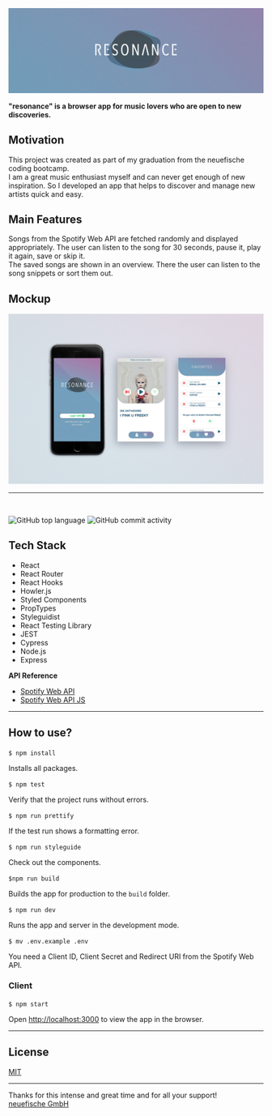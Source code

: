 ![resonance-logo](client/src/assets/screenshots/resonance_header.jpg)

**"resonance" is a browser app for music lovers who are open to new discoveries.**

## Motivation

This project was created as part of my graduation from the neuefische coding bootcamp.\
I am a great music enthusiast myself and can never get enough of new inspiration. So I developed an app that helps to discover and manage new artists quick and easy.

## Main Features

Songs from the Spotify Web API are fetched randomly and displayed appropriately. The user can listen to the song for 30 seconds, pause it, play it again, save or skip it.\
The saved songs are shown in an overview. There the user can listen to the song snippets or sort them out.

## Mockup

![resonance-mock](client/src/assets/screenshots/resonance_mock_1200x800.jpg)

---

</br>

![GitHub top language](https://img.shields.io/github/languages/top/ninapeters/capstone-project?color=%23679FBE)
![GitHub commit activity](https://img.shields.io/github/commit-activity/m/ninapeters/capstone-project?color=%23B261A0)

## Tech Stack

- React
- React Router
- React Hooks
- Howler.js
- Styled Components
- PropTypes
- Styleguidist
- React Testing Library
- JEST
- Cypress
- Node.js
- Express

**API Reference**

- [Spotify Web API](https://developer.spotify.com/documentation/web-api/)
- [Spotify Web API JS](https://github.com/JMPerez/spotify-web-api-js)

---

## How to use?

`$ npm install`

Installs all packages.

`$ npm test`

Verify that the project runs without errors.

`$ npm run prettify`

If the test run shows a formatting error.

`$ npm run styleguide`

Check out the components.

`$npm run build`

Builds the app for production to the `build` folder.

`$ npm run dev`

Runs the app and server in the development mode.

`$ mv .env.example .env`

You need a Client ID, Client Secret and Redirect URI from the Spotify Web API.

### **Client**

`$ npm start`

Open [http://localhost:3000](http://localhost:3000) to view the app in the browser.

---

## License

[MIT](https://en.wikipedia.org/wiki/MIT_License#License_terms)

---

Thanks for this intense and great time and for all your support!\
[neuefische GmbH ](https://github.com/neuefische)
